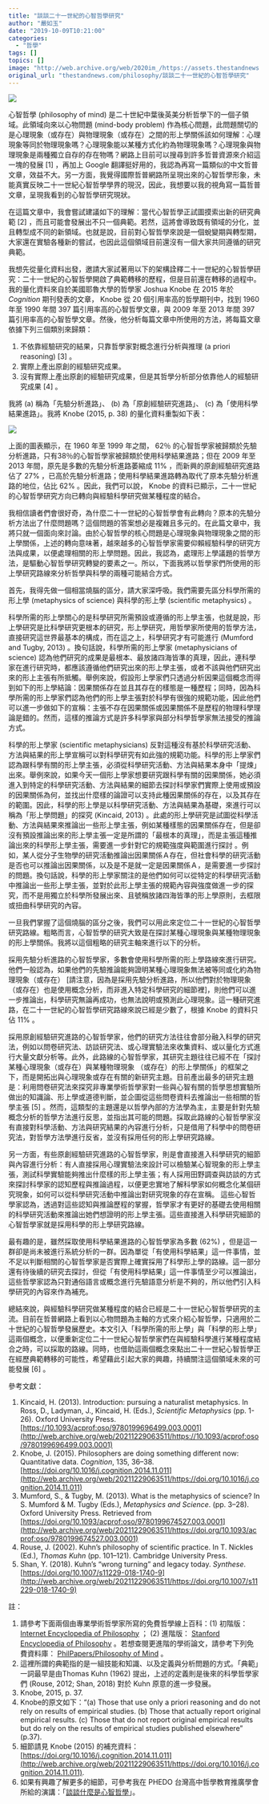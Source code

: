 ```yaml
---
title: "談談二十一世紀的心智哲學研究"
author: "嚴如玉"
date: "2019-10-09T10:21:00"
categories:
  - "哲學"
tags: []
topics: []
image: "http://web.archive.org/web/2020im_/https://assets.thestandnews.com/media/photos/Phrenology1_jKu4l.jpg"
original_url: "thestandnews.com/philosophy/談談二十一世紀的心智哲學研究"
---
```

![](http://web.archive.org/web/2020im_/https://assets.thestandnews.com/media/photos/Phrenology1_jKu4l.jpg)

心智哲學 (philosophy of mind) 是二十世紀中葉後英美分析哲學下的一個子領域。此領域向來以心物問題 (mind-body problem) 作為核心問題，此問題關切的是心理現象（或存在）與物理現象（或存在）之間的形上學關係該如何理解：心理現象等同於物理現象嗎？心理現象能以某種方式化約為物理現象嗎？心理現象與物理現象是兩種獨立自存的存在物嗎？網路上目前可以搜尋到許多哲普資源來介紹這一塊的發展 \[1\] ，再加上 Google 翻譯挺好用的，我認為再寫一篇類似的中文哲普文章，效益不大。另一方面，我覺得國際哲普網路所呈現出來的心智哲學形象，未能真實反映二十一世紀心智哲學學界的現況，因此，我想要以我的視角寫一篇哲普文章，呈現我看到的心智哲學研究現狀。

在這篇文章中，我會嘗試建議如下的理解：當代心智哲學正試圖摸索出新的研究典範 \[2\] ，而且可能會發展出不只一個典範。若然，這將會導致既有領域的分化，並且轉型成不同的新領域。也就是說，目前對心智哲學來說是一個蛻變期與轉型期，大家還在實驗各種新的嘗試，也因此這個領域目前還沒有一個大家共同遵循的研究典範。

我想先從量化資料出發，邀請大家試著用以下的架構詮釋二十一世紀的心智哲學研究：二十一世紀的心智哲學開啟了典範轉移的歷程，但是目前還在轉移的過程中。我的量化資料來自於美國耶魯大學的哲學家 Joshua Knobe 在 2015 年於 _Cognition_ 期刊發表的文章， Knobe 從 20 個引用率高的哲學期刊中，找到 1960 年至 1990 年間 397 篇引用率高的心智哲學文章，與 2009 年至 2013 年間 397 篇引用率高的心智哲學文章。然後，他分析每篇文章中所使用的方法，將每篇文章依據下列三個類別來歸類：

1.  不依靠經驗研究的結果，只靠哲學家對概念進行分析與推理 (a priori reasoning) \[3\] 。
2.  實際上產出原創的經驗研究成果。
3.  沒有實際上產出原創的經驗研究成果，但是其哲學分析部分依靠他人的經驗研究成果 \[4\] 。

我將 (a) 稱為「先驗分析進路」、 (b) 為「原創經驗研究進路」、 (c) 為「使用科學結果進路」。我將 Knobe (2015, p. 38) 的量化資料重製如下表：

![](http://web.archive.org/web/2020im_/https://assets.thestandnews.com/media/photos/chart_EQag1.png)

上面的圖表顯示，在 1960 年至 1999 年之間， 62％ 的心智哲學家被歸類於先驗分析進路，只有38％的心智哲學家被歸類於使用科學結果進路；但在 2009 年至 2013 年間，原先是多數的先驗分析進路萎縮成 11% ，而新興的原創經驗研究進路佔了 27% ，已高於先驗分析進路；使用科學結果進路轉為取代了原本先驗分析進路的地位，佔比 62% 。因此，我們可以說， Knobe 的資料已顯示，二十一世紀的心智哲學研究方向已轉向與經驗科學研究做某種程度的結合。

我相信讀者們會很好奇，為什麼二十一世紀的心智哲學會有此轉向？原本的先驗分析方法出了什麼問題嗎？這個問題的答案想必是複雜且多元的。在此篇文章中，我將只就一個面向來討論。由於心智哲學的核心問題是心理現象與物理現象之間的形上學關係，上述的轉向意味著，越來越多的心智哲學家需要仰賴經驗科學的研究方法與成果，以便處理相關的形上學問題。因此，我認為，處理形上學議題的哲學方法，是驅動心智哲學研究轉變的要素之一。所以，下面我將以哲學家們所使用的形上學研究路線來分析哲學與科學的兩種可能結合方式。

首先，我得先做一個相當燒腦的區分，請大家深呼吸。我們需要先區分科學所需的形上學 (metaphysics of science) 與科學的形上學 (scientific metaphysics) 。

科學所需的形上學關心的是科學研究所需預設或遵循的形上學主張，也就是說，形上學研究是比科學研究更根本的研究，形上學研究，用哲學家所使用的哲學方法，直接研究這世界最基本的構成，而在這之上，科學研究才有可能進行 (Mumford and Tugby, 2013) 。換句話說，科學所需的形上學家 (metaphysicians of science) 認為他們研究的成果是最根本、最放諸四海皆準的真理，因此，連科學家在進行研究時，都應該遵循他們研究出來的形上學主張，或者不該與他們研究出來的形上主張有所抵觸。舉例來說，假設形上學家們只透過分析因果這個概念而得到如下的形上學結論：因果關係存在並且其存在的樣態是一種歷程；同時，因為科學所需的形上學家們認為他們的形上學主張對於科學有很強的規範功能，因此他們可以進一步做如下的宣稱：主張不存在因果關係或因果關係不是歷程的物理科學理論是錯的。然而，這樣的推論方式是許多科學家與部分科學哲學家無法接受的推論方式。

科學的形上學家 (scientific metaphysicians) 反對這種沒有基於科學研究活動、方法與結果的形上學宣稱可以對科學研究有如此強的規範功能。科學的形上學家們認為跟科學有關的形上學主張，必須從科學研究活動、方法與結果本身中「提煉」出來。舉例來說，如果今天一個形上學家想要研究跟科學有關的因果關係，她必須進入到特定的科學研究活動、方法與結果的細節去探討科學家們實際上使用或預設的因果關係為何，並找出什麼樣的論證可以支持此種因果關係的存在，以及其存在的範圍。因此，科學的形上學是以科學研究活動、方法與結果為基礎，來進行可以稱為「形上學問題」的探究 (Kincaid, 2013) 。此處的形上學研究是試圖從科學活動、方法與結果來推論出一些形上學主張，例如某種樣態的因果關係存在，但是卻沒有預設推論出來的形上學主張一定是所謂的「最根本的真理」，而是主張這種推論出來的科學形上學主張，需要進一步針對它的規範強度與範圍進行探討 。例如，某人從分子生物學的研究活動推論出因果關係Ａ存在，但社會科學的研究活動是否也可以推論出因果關係，以及是不是就一定是因果關係Ａ，是需要進一步探討的問題。換句話說，科學的形上學家關注的是他們如何可以從特定的科學研究活動中推論出一些形上學主張，並對於此形上學主張的規範內容與強度做進一步的探究，而不是用獨立於科學所發展出來、且號稱放諸四海皆準的形上學原則，去框限或扭曲科學研究的內容。

一旦我們掌握了這個燒腦的區分之後，我們可以用此來定位二十一世紀的心智哲學研究路線。粗略而言，心智哲學的研究大致是在探討某種心理現象與某種物理現象的形上學關係。我將以這個粗略的研究主軸來進行以下的分析。

採用先驗分析進路的心智哲學家，多數會使用科學所需的形上學路線來進行研究。他們一般認為，如果他們的先驗推論能夠證明某種心理現象無法被等同或化約為物理現象（或存在） \[請注意，因為是採用先驗分析進路，所以他們對於物理現象（或存在）也是使用概念分析，而非進入特定科學研究的細節裡\]，則他們可以進一步推論出，科學研究無論再成功，也無法說明或預測此心理現象。這一種研究進路，在二十一世紀的心智哲學研究路線來說已經是少數了，根據 Knobe 的資料只佔 11% 。

採用原創經驗研究進路的心智哲學家，他們的研究方法往往會部分融入科學的研究法，例如以問卷研究法、訪談研究法、或心理實驗法來收集資料、或以量化方式進行大量文獻分析等。此外，此路線的心智哲學家，其研究主題往往已經不在「探討某種心理現象（或存在）與某種物理現象 （或存在）的形上學關係」的框架之下，而是開拓出與心理現象或存在有關的新研究主題。目前產出最多的研究主題是：利用問卷研究法來探究非專業學術哲學家對一些與心智有關的哲學思想實驗所做出的知識論、形上學或道德判斷，並企圖從這些問卷資料去推論出一些相關的哲學主張 \[5\] 。然而，這類型的主題還是以哲學內部的方法學為主，主要是針對先驗概念分析的哲學方法進行反思，並指出其可能的問題。採取此路線的心智哲學家沒有直接對科學活動、方法與研究結果的內容進行分析，只是借用了科學中的問卷研究法，對哲學方法學進行反省，並沒有採用任何的形上學研究路線。

另一方面，有些原創經驗研究進路的心智哲學家，則是會直接進入科學研究的細節與內容進行分析：有人直接採用心理實驗法來設計可以檢驗某心智現象的形上學主張，測試科學實驗能夠推出什麼樣的形上學主張；有人採用田野調查與訪談的方式來探討科學家的認知歷程與推論過程，以便更忠實地了解科學家如何概念化某個研究現象，如何可以從科學研究活動中推論出對研究現象的存在宣稱。 這些心智哲學家認為，透過對這些認知與推論歷程的掌握，哲學家才有更好的基礎去使用相關的科學研究活動來推論出她們想證明的形上學主張。這些直接進入科學研究細節的心智哲學家就是採用科學的形上學研究路線。

最有趣的是，雖然採取使用科學結果進路的心智哲學家為多數 (62%) ，但是這一群卻是尚未被進行系統分析的一群。因為單從「有使用科學結果」這一件事情，並不足以判斷相關的心智哲學家是否實際上確實採用了科學形上學的路線。這一部分還有待後續的研究去探討，但從「有使用科學結果」這一件事情至少可以推論出，這些哲學家認為只對通俗語言或概念進行先驗語意分析是不夠的，所以他們引入科學研究的內容來作為補充。

總結來說，與經驗科學研究做某種程度的結合已經是二十一世紀心智哲學研究的主流。目前在哲普網路上看到以心物問題為主軸的方式來介紹心智哲學，只適用於二十世紀的心智哲學發展歷史。本文引入「科學所需的形上學」與「科學的形上學」這兩個概念，以便重新定位二十一世紀心智哲學家們在與經驗科學進行某種程度結合之時，可以採取的路線。同時，也借助這兩個概念來點出二十一世紀心智哲學正在經歷典範轉移的可能性，希望藉此引起大家的興趣，持續關注這個領域未來的可能發展 \[6\] 。

參考文獻：

1.  Kincaid, H. (2013). Introduction: pursuing a naturalist metaphysics. In Ross, D., Ladyman, J., Kincaid, H. (Eds.), _Scientific Metaphysics_ (pp. 1-26). Oxford University Press. [https://10.1093/acprof:oso/9780199696499.003.0001](http://web.archive.org/web/20211229063511/https://10.1093/acprof:oso/9780199696499.003.0001)
2.  Knobe, J. (2015). Philosophers are doing something different now: Quantitative data. _Cognition_, 135, 36–38. [https://doi.org/10.1016/j.cognition.2014.11.011](http://web.archive.org/web/20211229063511/https://doi.org/10.1016/j.cognition.2014.11.011)
3.  Mumford, S., & Tugby, M. (2013). What is the metaphysics of science? In S. Mumford & M. Tugby (Eds.), _Metaphysics and Science_. (pp. 3–28). Oxford University Press. Retrieved from [https://doi.org/10.1093/acprof:oso/9780199674527.003.0001](http://web.archive.org/web/20211229063511/https://doi.org/10.1093/acprof:oso/9780199674527.003.0001)
4.  Rouse, J. (2002). Kuhn’s philosophy of scientific practice. In T. Nickles (Ed.), _Thomas Kuhn_ (pp. 101–121). Cambridge University Press.
5.  Shan, Y. (2018). Kuhn’s “wrong turning” and legacy today. _Synthese_. [https://doi.org/10.1007/s11229-018-1740-9](http://web.archive.org/web/20211229063511/https://doi.org/10.1007/s11229-018-1740-9)

註：

1.  請參考下面兩個由專業學術哲學家所寫的免費哲學線上百科：(1) 初階版：[Internet Encyclopedia of Philosophy](http://web.archive.org/web/20211229063511/https://www.iep.utm.edu/) ； (2) 進階版： [Stanford Encyclopedia of Philosophy](http://web.archive.org/web/20211229063511/https://plato.stanford.edu/) 。若想查閱更進階的學術論文，請參考下列免費資料庫： [PhilPapers/Philosophy of Mind](http://web.archive.org/web/20211229063511/https://philpapers.org/browse/philosophy-of-mind) 。
2.  這裡所謂的典範指的是一組技能和知識、以及定義與分析問題的方式。「典範」一詞最早是由Thomas Kuhn (1962) 提出，上述的定義則是後來的科學哲學家們 (Rouse, 2012; Shan, 2018) 對於 Kuhn 原意的進一步發展。
3.  Knobe, 2015, p. 37.
4.  Knobe的原文如下：“(a) Those that use only a priori reasoning and do not rely on results of empirical studies. (b) Those that actually report original empirical results. (c) Those that do not report original empirical results but do rely on the results of empirical studies published elsewhere” (p.37).
5.  細節請見 Knobe (2015) 的補充資料：[https://doi.org/10.1016/j.cognition.2014.11.011](http://web.archive.org/web/20211229063511/https://doi.org/10.1016/j.cognition.2014.11.011).
6.  如果有興趣了解更多的細節，可參考我在 PHEDO 台灣高中哲學教育推廣學會所給的演講：「[談談什麼是心智哲學](http://web.archive.org/web/20211229063511/https://www.youtube.com/watch?v=Xkm6n2-Pakc)」。